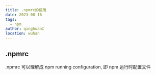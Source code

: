 ```yaml
---
title: .npmrc的使用
date: 2023-08-16
tags:
  - npm
author: qinghuanI
location: wuhan
---
```


## .npmrc

.npmrc 可以理解成 npm running configuration, 即 npm 运行时配置文件
